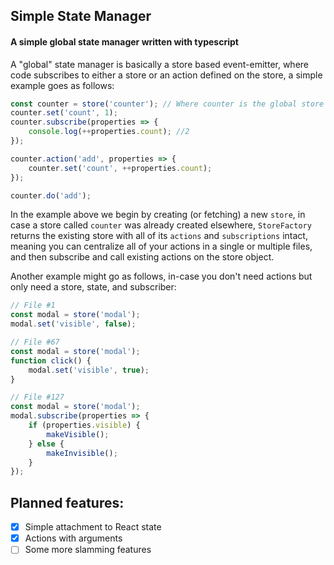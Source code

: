 ## Simple State Manager

#### A simple global state manager written with typescript

A "global" state manager is basically a store based event-emitter, where code
subscribes to either a store or an action defined on the store, a simple example goes as follows:

```typescript
const counter = store('counter'); // Where counter is the global store's name
counter.set('count', 1);
counter.subscribe(properties => {
    console.log(++properties.count); //2
});

counter.action('add', properties => {
    counter.set('count', ++properties.count);
});

counter.do('add');
```

In the example above we begin by creating (or fetching) a new `store`, in case a store called
`counter` was already created elsewhere, `StoreFactory` returns the existing store
with all of its `actions` and `subscriptions` intact, meaning you can centralize all
of your actions in a single or multiple files, and then subscribe and call existing
actions on the store object.

Another example might go as follows, in-case you don't need actions but only need a store,
state, and subscriber:

```typescript
// File #1
const modal = store('modal');
modal.set('visible', false);
```
```typescript
// File #67
const modal = store('modal');
function click() {
    modal.set('visible', true);
}
```
```typescript
// File #127
const modal = store('modal');
modal.subscribe(properties => {
    if (properties.visible) {
        makeVisible();
    } else {
        makeInvisible();
    }
});
```

## Planned features:
- [x] Simple attachment to React state
- [x] Actions with arguments
- [ ] Some more slamming features